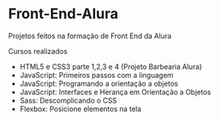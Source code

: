 # Front-End-Alura
 Projetos feitos na formação de Front End da Alura
 
 Cursos realizados
 - HTML5 e CSS3 parte 1,2,3 e 4 (Projeto Barbearia Alura)
 - JavaScript: Primeiros passos com a linguagem
 - JavaScript: Programando a orientação a objetos
 - JavaScript: Interfaces e Herança em Orientação a Objetos
 - Sass: Descomplicando o CSS
 - Flexbox: Posicione elementos na tela
